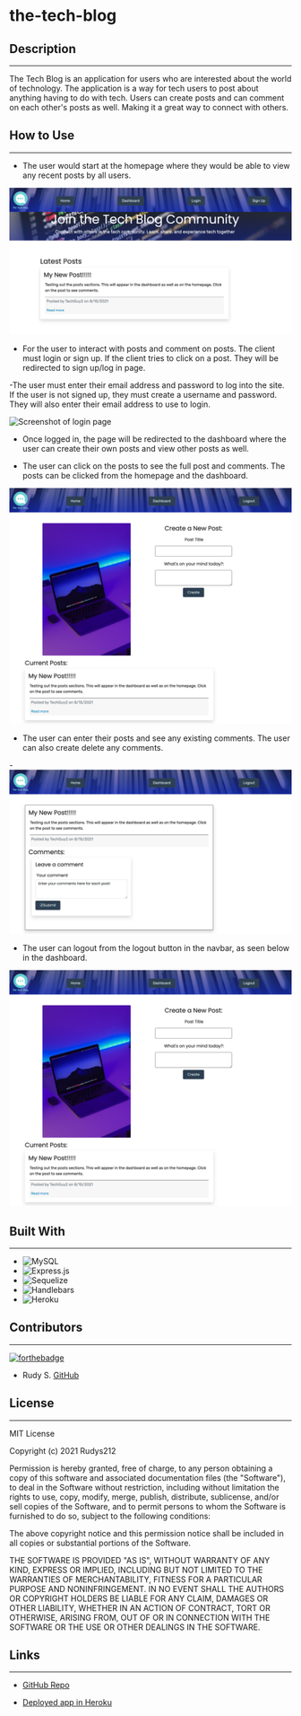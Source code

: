 # the-tech-blog
## **Description**  
-------------
The Tech Blog is an application for users who are interested about the world of technology. The application is a way for tech users to post about anything having to do with tech. Users can create posts and can comment on each other's posts as well. Making it a great way to connect with others.

 ## **How to Use**
 ---------------
- The user would start at the homepage where they would be able to view any recent posts by all users.

![Screenshot of home page](./public/assets/images/homePg.png)

-  For the user to interact with posts and comment on posts. The client must login or sign up. If the client tries to click on a post. They will be redirected to sign up/log in page. 
  
-The user must enter their email address and password to log into the site. If the user is not signed up, they must create a username and password. They will also enter their email address to use to login.

![Screenshot of login page](./public/assets/images/loginPg.png)

- Once logged in, the page will be redirected to the dashboard where the user can create their own posts and view other posts as well.

- The user can click on the posts to see the full post and comments. The posts can be clicked from the homepage and the dashboard.
  
![Screenshot of the dashboardL](./public/assets/images/dashPg.png)

- The user can enter their posts and see any existing comments. The user can also create delete any comments. 
  
-![Screenshot of the full post pg](./public/assets/images/entirePost.png)

- The user can logout from the logout button in the navbar, as seen below in the dashboard.

 ![Screenshot of dash w/ logout button](./public/assets/images/dashPg.png)

## **Built With**
---------------
- ![MySQL](https://img.shields.io/badge/Built%20with-MySQL-green)
- ![Express.js](https://img.shields.io/badge/Built%20with-Express.JS-green)
- ![Sequelize](https://img.shields.io/badge/Built%20with-Sequelize-green)
- ![Handlebars](https://img.shields.io/badge/Built%20with-Handlebars.JS-green)
- ![Heroku](https://img.shields.io/badge/Built%20with-Heroku-green)

## **Contributors**
--------------------
  [![forthebadge](https://forthebadge.com/images/badges/built-with-love.svg)](https://forthebadge.com)

- Rudy S. [GitHub](https://github.com/Rudys212)

## **License**
--------------------
MIT License

Copyright (c) 2021 Rudys212

Permission is hereby granted, free of charge, to any person obtaining a copy
of this software and associated documentation files (the "Software"), to deal
in the Software without restriction, including without limitation the rights
to use, copy, modify, merge, publish, distribute, sublicense, and/or sell
copies of the Software, and to permit persons to whom the Software is
furnished to do so, subject to the following conditions:

The above copyright notice and this permission notice shall be included in all
copies or substantial portions of the Software.

THE SOFTWARE IS PROVIDED "AS IS", WITHOUT WARRANTY OF ANY KIND, EXPRESS OR
IMPLIED, INCLUDING BUT NOT LIMITED TO THE WARRANTIES OF MERCHANTABILITY,
FITNESS FOR A PARTICULAR PURPOSE AND NONINFRINGEMENT. IN NO EVENT SHALL THE
AUTHORS OR COPYRIGHT HOLDERS BE LIABLE FOR ANY CLAIM, DAMAGES OR OTHER
LIABILITY, WHETHER IN AN ACTION OF CONTRACT, TORT OR OTHERWISE, ARISING FROM,
OUT OF OR IN CONNECTION WITH THE SOFTWARE OR THE USE OR OTHER DEALINGS IN THE
SOFTWARE.

## **Links** 
---------------
- [GitHub Repo](https://github.com/Rudys212/the-tech-blog)

- [Deployed app in Heroku](https://github.com/Rudys212/the-tech-blog)